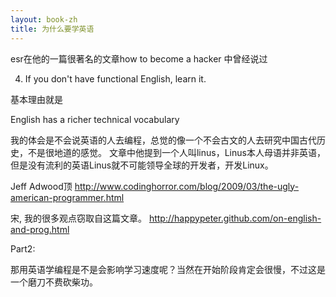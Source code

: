 ```yaml
---
layout: book-zh
title: 为什么要学英语
---
```


esr在他的一篇很著名的文章how to become a hacker 中曾经说过

   4. If you don't have functional English, learn it.

基本理由就是

English has a richer technical vocabulary 

我的体会是不会说英语的人去编程，总觉的像一个不会古文的人去研究中国古代历史，不是很地道的感觉。
文章中他提到一个人叫linus，Linus本人母语并非英语，但是没有流利的英语Linus就不可能领导全球的开发者，开发Linux。

Jeff Adwood顶
http://www.codinghorror.com/blog/2009/03/the-ugly-american-programmer.html

宋, 我的很多观点窃取自这篇文章。
http://happypeter.github.com/on-english-and-prog.html

Part2:

那用英语学编程是不是会影响学习速度呢？当然在开始阶段肯定会很慢，不过这是一个磨刀不费砍柴功。
